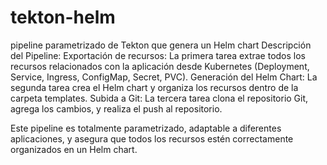# tekton-helm
pipeline parametrizado de Tekton que genera un Helm chart 
Descripción del Pipeline:
Exportación de recursos: La primera tarea extrae todos los recursos relacionados con la aplicación desde Kubernetes (Deployment, Service, Ingress, ConfigMap, Secret, PVC).
Generación del Helm Chart: La segunda tarea crea el Helm chart y organiza los recursos dentro de la carpeta templates.
Subida a Git: La tercera tarea clona el repositorio Git, agrega los cambios, y realiza el push al repositorio.

Este pipeline es totalmente parametrizado, adaptable a diferentes aplicaciones, y asegura que todos los recursos estén correctamente organizados en un Helm chart.
